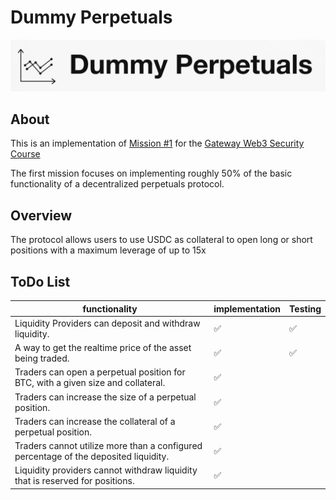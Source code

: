 # Dummy Perpetuals

![Dummy-Perpetuals](./images/Dummy-Perpetuals.jpg)

## About

This is an implementation of [Mission #1](https://guardianaudits.notion.site/Mission-1-Perpetuals-028ca44faa264d679d6789d5461cfb13) for the [Gateway Web3 Security Course](https://guardianaudits.notion.site/guardianaudits/Gateway-Free-Web3-Security-Course-574f4d819c144d7895cda6d61ba26503)

The first mission focuses on implementing roughly 50% of the basic functionality of a decentralized perpetuals protocol.

## Overview

The protocol allows users to use USDC as collateral to open long or short positions with a maximum leverage of up to 15x

## ToDo List

| functionality                                                | implementation | Testing |
| ------------------------------------------------------------ | -------------- | ------- |
| Liquidity Providers can deposit and withdraw liquidity.      | ✅              | ✅       |
| A way to get the realtime price of the asset being traded.   | ✅              | ✅       |
| Traders can open a perpetual position for BTC, with a given size and collateral. | ✅              |         |
| Traders can increase the size of a perpetual position.       | ✅              |         |
| Traders can increase the collateral of a perpetual position. | ✅              |         |
| Traders cannot utilize more than a configured percentage of the deposited liquidity. | ✅              |         |
| Liquidity providers cannot withdraw liquidity that is reserved for positions. | ✅              |         |

